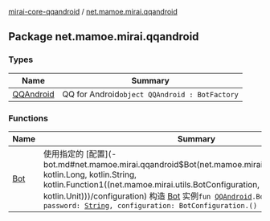 [mirai-core-qqandroid](../index.md) / [net.mamoe.mirai.qqandroid](./index.md)

## Package net.mamoe.mirai.qqandroid

### Types

| Name | Summary |
|---|---|
| [QQAndroid](-q-q-android/index.md) | QQ for Android`object QQAndroid : BotFactory` |

### Functions

| Name | Summary |
|---|---|
| [Bot](-bot.md) | 使用指定的 [配置](-bot.md#net.mamoe.mirai.qqandroid$Bot(net.mamoe.mirai.qqandroid.QQAndroid, kotlin.Long, kotlin.String, kotlin.Function1((net.mamoe.mirai.utils.BotConfiguration, kotlin.Unit)))/configuration) 构造 [Bot](#) 实例`fun `[`QQAndroid`](-q-q-android/index.md)`.Bot(qq: `[`Long`](https://kotlinlang.org/api/latest/jvm/stdlib/kotlin/-long/index.html)`, password: `[`String`](https://kotlinlang.org/api/latest/jvm/stdlib/kotlin/-string/index.html)`, configuration: BotConfiguration.() -> `[`Unit`](https://kotlinlang.org/api/latest/jvm/stdlib/kotlin/-unit/index.html)`): Bot` |
